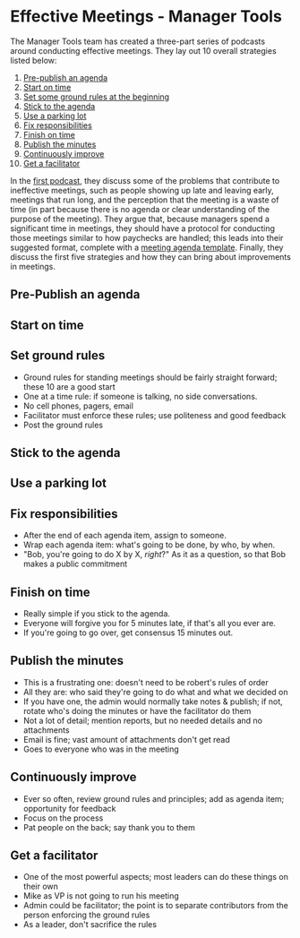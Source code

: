 # Effective Meetings - Manager Tools

The Manager Tools team has created a three-part series of podcasts around conducting effective meetings.  They lay out 10 overall strategies listed below:

1. [Pre-publish an agenda](#pre-publish-an-agenda)
2. [Start on time](#start-on-time)
3. [Set some ground rules at the beginning](#set-ground-rules)
4. [Stick to the agenda](#stick-to-the-agenda)
5. [Use a parking lot](#use-a-parking-lot)
6. [Fix responsibilities](#fix-responsibilities)
7. [Finish on time](#finish-on-time)
8. [Publish the minutes](#publish-the-minutes)
9. [Continuously improve](#continuously-improve)
10. [Get a facilitator](#get-a-facilitator)

In the [first podcast](https://www.manager-tools.com/2005/08/effective-meetings-get-out-of-jail), they discuss some of the problems that contribute to ineffective meetings, such as people showing up late and leaving early, meetings that run long, and the perception that the meeting is a waste of time (in part because there is no agenda or clear understanding of the purpose of the meeting).  They argue that, because managers spend a significant time in meetings, they should have a protocol for conducting those meetings similar to how paychecks are handled; this leads into their suggested format, complete with a [meeting agenda template](https://files.manager-tools.com/files/private/documents/docs/Sample_Agenda.dot?from=drupal).  Finally, they discuss the first five strategies and how they can bring about improvements in meetings.

## Pre-Publish an agenda

## Start on time

## Set ground rules

- Ground rules for standing meetings should be fairly straight forward; these 10 are a good start
- One at a time rule: if someone is talking, no side conversations.
- No cell phones, pagers, email
- Facilitator must enforce these rules; use politeness and good feedback
- Post the ground rules

## Stick to the agenda

## Use a parking lot

## Fix responsibilities

- After the end of each agenda item, assign to someone.
- Wrap each agenda item: what's going to be done, by who, by when.
- "Bob, you're going to do X by X, _right_?" As it as a question, so that Bob makes a public commitment

## Finish on time

- Really simple if you stick to the agenda.
- Everyone will forgive you for 5 minutes late, if that's all you ever are.
- If you're going to go over, get consensus 15 minutes out.

## Publish the minutes

- This is a frustrating one: doesn't need to be robert's rules of order
- All they are: who said they're going to do what and what we decided on
- If you have one, the admin would normally take notes & publish; if not, rotate who's doing the minutes or have the facilitator do them
- Not a lot of detail; mention reports, but no needed details and no attachments
- Email is fine; vast amount of attachments don't get read
- Goes to everyone who was in the meeting

## Continuously improve

- Ever so often, review ground rules and principles; add as agenda item; opportunity for feedback
- Focus on the process
- Pat people on the back; say thank you to them

## Get a facilitator

- One of the most powerful aspects; most leaders can do these things on their own
- Mike as VP is not going to run his meeting
- Admin could be facilitator; the point is to separate contributors from the person enforcing the ground rules
- As a leader, don't sacrifice the rules
